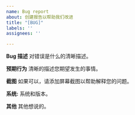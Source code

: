 ```yaml
---
name: Bug report
about: 创建报告以帮助我们改进
title: "[BUG]"
labels: ''
assignees: ''

---
```


**Bug 描述**
对错误是什么的清晰描述。

**预期行为**
清晰的描述您期望发生的事情。

**截图**
如果可以，请添加屏幕截图以帮助解释您的问题。

**系统:**
系统和版本。

**其他**
其他想说的。
